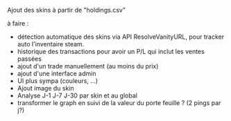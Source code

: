 Ajout des skins à partir de "holdings.csv" 

à faire : 
- détection automatique des skins via API ResolveVanityURL, pour tracker auto l'inventaire steam. 
- historique des transactions pour avoir un P/L qui inclut les ventes passées
- ajout d'un trade manuellement (au moins du prix)
- ajout d'une interface admin
- UI plus sympa (couleurs, ...)
- Ajout image du skin
- Analyse J-1 J-7 J-30 par skin et au global
- transformer le graph en suivi de la valeur du porte feuille ? (2 pings par j?)
